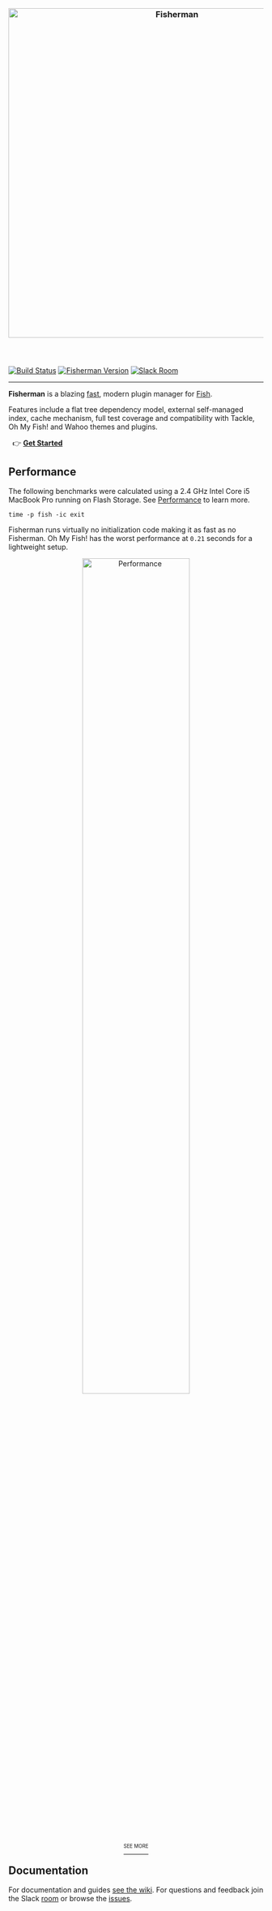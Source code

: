 <a name="fisherman"></a>

<h3 align="center">
    <br>
    <a href="http://fisherman.sh">
        <img
            alt="Fisherman"
            width=650px
            src="https://rawgit.com/fisherman/logo/master/fisherman-black-white.svg"></a>
    <br>
    <br>
    <br>
</h3>

[![Build Status][travis-badge]][travis-link]
[![Fisherman Version][version-badge]][version-link]
[![Slack Room][slack-badge]][slack-link]

<hr>

**Fisherman** is a blazing [fast](#performance), modern plugin manager for [Fish](http://fishshell.com/).

Features include a flat tree dependency model, external self-managed index, cache mechanism, full test coverage and compatibility with Tackle, Oh My Fish! and Wahoo themes and plugins.

&nbsp; :point_right: [**Get Started**][quickstart]

## Performance

The following benchmarks were calculated using a 2.4 GHz Intel Core i5 MacBook Pro running on Flash Storage. See [Performance][performance] to learn more.

```fish
time -p fish -ic exit
```

Fisherman runs virtually no initialization code making it as fast as no Fisherman. Oh My Fish! has the worst performance at `0.21` seconds for a lightweight setup.

<p align="center">
    <a href="https://github.com/fisherman/fisherman/wiki/Performance">
        <img
            alt="Performance"
            width=65%
            src="https://cloud.githubusercontent.com/assets/8317250/12769643/c6e2db4e-ca5c-11e5-9f4e-7d90cd072063.png">
        <br>
        <sup><sup>SEE MORE</sup></sup>
    </a>
</p>

## Documentation

For documentation and guides [see the wiki][wiki]. For questions and feedback join the Slack [room][slack-link] or browse the [issues][issues].

<!-- Header -->

[travis-link]:      https://travis-ci.org/fisherman/fisherman
[travis-badge]:     https://img.shields.io/travis/fisherman/fisherman.svg?style=flat-square
[version-badge]:    https://img.shields.io/badge/latest-v0.7.0-00B9FF.svg?style=flat-square
[version-link]:     https://github.com/fisherman/fisherman/releases
[slack-link]:       https://fisherman-wharf.herokuapp.com/
[slack-badge]:      https://img.shields.io/badge/slack-join%20the%20chat-00B9FF.svg?style=flat-square

<!-- About -->

[fish]:             https://github.com/fish-shell/fish-shell
[quickstart]:       https://github.com/fisherman/fisherman/wiki/Quickstart-Guide

<!-- Performance -->

[fundle]:           https://github.com/tuvistavie/fundle/blob/master/functions/fundle.fish#L232
[performance]:      https://github.com/fisherman/fisherman/wiki/Performance

<!-- Documentation -->

[wiki]:             https://github.com/fisherman/fisherman/wiki
[issues]:           http://github.com/fisherman/fisherman/issues
